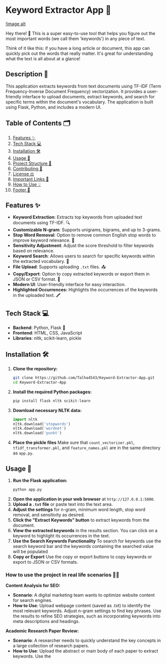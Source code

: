 # Keyword Extractor App 🔑
[!image alt](https://github.com/Talha4543/Keyword-Extractor-App/blob/74528e7db949974b42ee6e5c57a1b3fab2950c63/result.PNG)

Hey there! 👋 This is a super easy-to-use tool that helps you figure out the most important words (we call them 'keywords') in any piece of text. 

Think of it like this: if you have a long article or document, this app can quickly pick out the words that really matter. It's great for understanding what the text is all about at a glance!





## Description 📝
This application extracts keywords from text documents using TF-IDF (Term Frequency-Inverse Document Frequency) vectorization. It provides a user-friendly interface to upload documents, extract keywords, and search for specific terms within the document's vocabulary. The application is built using Flask, Python, and includes a modern UI.



## Table of Contents 🗂️
1.  [Features ✨](#features-)
2.  [Tech Stack 💻](#tech-stack-)
3.  [Installation 🛠️](#installation-)
4.  [Usage 🚀](#usage-)
5.  [Project Structure 📂](#project-structure-)
6.  [Contributing 🤝](#contributing-)
7.  [License ⚖️](#license-)
8.  [Important Links 🔗](#important-links-)
9. [How to Use 💡](#how-to-use-)
10. [Footer 👣](#footer-)



## Features ✨
*   **Keyword Extraction**: Extracts top keywords from uploaded text documents using TF-IDF. 🔍
*   **Customizable N-gram**: Supports unigrams, bigrams, and up to 3-grams.
*   **Stop Word Removal**: Option to remove common English stop words to improve keyword relevance. 🚫
*   **Sensitivity Adjustment**: Adjust the score threshold to filter keywords based on relevance.
*   **Keyword Search**: Allows users to search for specific keywords within the extracted vocabulary. 🔎
*   **File Upload**: Supports uploading `.txt` files. 📤
*   **Copy/Export**: Option to copy extracted keywords or export them in JSON or CSV format. 📄
*   **Modern UI**: User-friendly interface for easy interaction.
*   **Highlighted Occurrences:** Highlights the occurrences of the keywords in the uploaded text. 🖍️



## Tech Stack 💻
*   **Backend**: Python, Flask 🐍
*   **Frontend**: HTML, CSS, JavaScript
*   **Libraries**: nltk, scikit-learn, pickle



## Installation 🛠️
1.  **Clone the repository:**
    ```bash
    git clone https://github.com/Talha4543/Keyword-Extractor-App.git
    cd Keyword-Extractor-App
    ```
2.  **Install the required Python packages:**
    ```bash
    pip install flask nltk scikit-learn
    ```
3.  **Download necessary NLTK data:**
    ```python
    import nltk
    nltk.download('stopwords')
    nltk.download('wordnet')
    nltk.download('punkt')
    ```
4.  **Place the pickle files**
Make sure that `count_vectorizer.pkl`, `tfidf_transformer.pkl`, and `feature_names.pkl` are in the same directory as `app.py`.



## Usage 🚀
1.  **Run the Flask application:**
    ```bash
    python app.py
    ```
2.  **Open the application in your web browser** at `http://127.0.0.1:5000`.
3.  **Upload a `.txt` file** or paste text into the text area.
4.  **Adjust the settings** for n-gram, minimum word length, stop word removal, and sensitivity as desired.
5.  **Click the "Extract Keywords" button** to extract keywords from the document.
6.  **View the extracted keywords** in the results section. You can click on a keyword to highlight its occurrences in the text.
7.  **Use the Search Keywords Functionality** To search for keywords use the search keyword bar and the keywords containing the searched value will be populated
8.  **Copy or Export** Use the copy or export buttons to copy keywords or export to JSON or CSV formats.



### How to use the project in real life scenarios 🧑‍💼
**Content Analysis for SEO:**
*   **Scenario**: A digital marketing team wants to optimize website content for search engines.
*   **How to Use**: Upload webpage content (saved as .txt) to identify the most relevant keywords. Adjust n-gram settings to find key phrases. Use the results to refine SEO strategies, such as incorporating keywords into meta descriptions and headings.

**Academic Research Paper Review:**
*   **Scenario**: A researcher needs to quickly understand the key concepts in a large collection of research papers.
*   **How to Use**: Upload the abstract or main body of each paper to extract keywords. Use the
